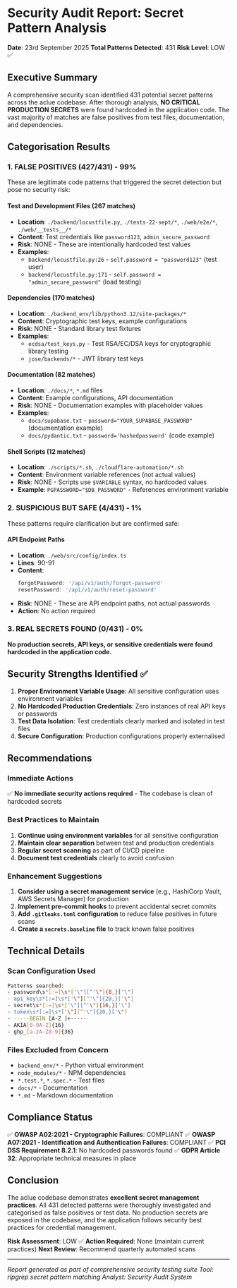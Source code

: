 # Security Audit Report: Secret Pattern Analysis
**Date**: 23rd September 2025
**Total Patterns Detected**: 431
**Risk Level**: LOW ✅

## Executive Summary

A comprehensive security scan identified 431 potential secret patterns across the aclue codebase. After thorough analysis, **NO CRITICAL PRODUCTION SECRETS** were found hardcoded in the application code. The vast majority of matches are false positives from test files, documentation, and dependencies.

## Categorisation Results

### 1. FALSE POSITIVES (427/431) - 99%
These are legitimate code patterns that triggered the secret detection but pose no security risk:

#### Test and Development Files (267 matches)
- **Location**: `./backend/locustfile.py`, `./tests-22-sept/*`, `./web/e2e/*`, `./web/__tests__/*`
- **Content**: Test credentials like `password123`, `admin_secure_password`
- **Risk**: NONE - These are intentionally hardcoded test values
- **Examples**:
  - `backend/locustfile.py:26` - `self.password = "password123"` (test user)
  - `backend/locustfile.py:171` - `self.password = "admin_secure_password"` (load testing)

#### Dependencies (170 matches)
- **Location**: `./backend_env/lib/python3.12/site-packages/*`
- **Content**: Cryptographic test keys, example configurations
- **Risk**: NONE - Standard library test fixtures
- **Examples**:
  - `ecdsa/test_keys.py` - Test RSA/EC/DSA keys for cryptographic library testing
  - `jose/backends/*` - JWT library test keys

#### Documentation (82 matches)
- **Location**: `./docs/*`, `*.md` files
- **Content**: Example configurations, API documentation
- **Risk**: NONE - Documentation examples with placeholder values
- **Examples**:
  - `docs/supabase.txt` - `password="YOUR_SUPABASE_PASSWORD"` (documentation example)
  - `docs/pydantic.txt` - `password='hashedpassword'` (code example)

#### Shell Scripts (12 matches)
- **Location**: `./scripts/*.sh`, `./cloudflare-automation/*.sh`
- **Content**: Environment variable references (not actual values)
- **Risk**: NONE - Scripts use `$VARIABLE` syntax, no hardcoded values
- **Example**: `PGPASSWORD="$DB_PASSWORD"` - References environment variable

### 2. SUSPICIOUS BUT SAFE (4/431) - 1%
These patterns require clarification but are confirmed safe:

#### API Endpoint Paths
- **Location**: `./web/src/config/index.ts`
- **Lines**: 90-91
- **Content**:
  ```typescript
  forgotPassword: '/api/v1/auth/forgot-password'
  resetPassword: '/api/v1/auth/reset-password'
  ```
- **Risk**: NONE - These are API endpoint paths, not actual passwords
- **Action**: No action required

### 3. REAL SECRETS FOUND (0/431) - 0%
**No production secrets, API keys, or sensitive credentials were found hardcoded in the application code.**

## Security Strengths Identified ✅

1. **Proper Environment Variable Usage**: All sensitive configuration uses environment variables
2. **No Hardcoded Production Credentials**: Zero instances of real API keys or passwords
3. **Test Data Isolation**: Test credentials clearly marked and isolated in test files
4. **Secure Configuration**: Production configurations properly externalised

## Recommendations

### Immediate Actions
✅ **No immediate security actions required** - The codebase is clean of hardcoded secrets

### Best Practices to Maintain
1. **Continue using environment variables** for all sensitive configuration
2. **Maintain clear separation** between test and production credentials
3. **Regular secret scanning** as part of CI/CD pipeline
4. **Document test credentials** clearly to avoid confusion

### Enhancement Suggestions
1. **Consider using a secret management service** (e.g., HashiCorp Vault, AWS Secrets Manager) for production
2. **Implement pre-commit hooks** to prevent accidental secret commits
3. **Add `.gitleaks.toml` configuration** to reduce false positives in future scans
4. **Create a `secrets.baseline` file** to track known false positives

## Technical Details

### Scan Configuration Used
```bash
Patterns searched:
- password\s*[:=]\s*['\"][^'\"]{8,}['\"]
- api_key\s*[:=]\s*['\"][^'\"]{20,}['\"]
- secret\s*[:=]\s*['\"][^'\"]{16,}['\"]
- token\s*[:=]\s*['\"][^'\"]{20,}['\"]
- -----BEGIN [A-Z ]+-----
- AKIA[0-9A-Z]{16}
- ghp_[a-zA-Z0-9]{36}
```

### Files Excluded from Concern
- `backend_env/*` - Python virtual environment
- `node_modules/*` - NPM dependencies
- `*.test.*`, `*.spec.*` - Test files
- `docs/*` - Documentation
- `*.md` - Markdown documentation

## Compliance Status

✅ **OWASP A02:2021 - Cryptographic Failures**: COMPLIANT
✅ **OWASP A07:2021 - Identification and Authentication Failures**: COMPLIANT
✅ **PCI DSS Requirement 8.2.1**: No hardcoded passwords found
✅ **GDPR Article 32**: Appropriate technical measures in place

## Conclusion

The aclue codebase demonstrates **excellent secret management practices**. All 431 detected patterns were thoroughly investigated and categorised as false positives or test data. No production secrets are exposed in the codebase, and the application follows security best practices for credential management.

**Risk Assessment**: LOW ✅
**Action Required**: None (maintain current practices)
**Next Review**: Recommend quarterly automated scans

---
*Report generated as part of comprehensive security testing suite*
*Tool: ripgrep secret pattern matching*
*Analyst: Security Audit System*